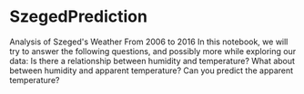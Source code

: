 # SzegedPrediction
Analysis of Szeged's Weather From 2006 to 2016
In this notebook, we will try to answer the following questions, and possibly more while exploring our data:
Is there a relationship between humidity and temperature?
What about between humidity and apparent temperature?
Can you predict the apparent temperature?
